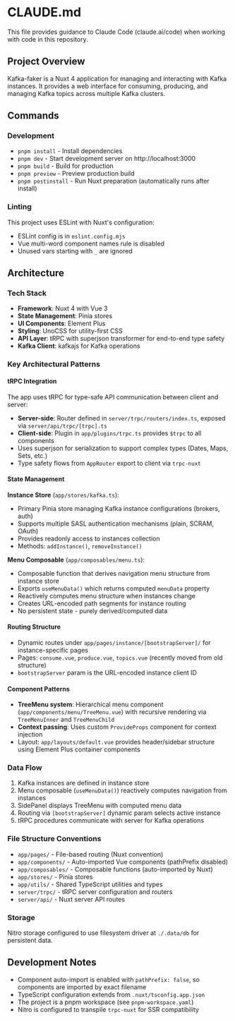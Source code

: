 # CLAUDE.md

This file provides guidance to Claude Code (claude.ai/code) when working with code in this repository.

## Project Overview

Kafka-faker is a Nuxt 4 application for managing and interacting with Kafka instances. It provides a web interface for consuming, producing, and managing Kafka topics across multiple Kafka clusters.

## Commands

### Development
- `pnpm install` - Install dependencies
- `pnpm dev` - Start development server on http://localhost:3000
- `pnpm build` - Build for production
- `pnpm preview` - Preview production build
- `pnpm postinstall` - Run Nuxt preparation (automatically runs after install)

### Linting
This project uses ESLint with Nuxt's configuration:
- ESLint config is in `eslint.config.mjs`
- Vue multi-word component names rule is disabled
- Unused vars starting with `_` are ignored

## Architecture

### Tech Stack
- **Framework**: Nuxt 4 with Vue 3
- **State Management**: Pinia stores
- **UI Components**: Element Plus
- **Styling**: UnoCSS for utility-first CSS
- **API Layer**: tRPC with superjson transformer for end-to-end type safety
- **Kafka Client**: kafkajs for Kafka operations

### Key Architectural Patterns

#### tRPC Integration
The app uses tRPC for type-safe API communication between client and server:
- **Server-side**: Router defined in `server/trpc/routers/index.ts`, exposed via `server/api/trpc/[trpc].ts`
- **Client-side**: Plugin in `app/plugins/trpc.ts` provides `$trpc` to all components
- Uses superjson for serialization to support complex types (Dates, Maps, Sets, etc.)
- Type safety flows from `AppRouter` export to client via `trpc-nuxt`

#### State Management

**Instance Store** (`app/stores/kafka.ts`):
- Primary Pinia store managing Kafka instance configurations (brokers, auth)
- Supports multiple SASL authentication mechanisms (plain, SCRAM, OAuth)
- Provides readonly access to instances collection
- Methods: `addInstance()`, `removeInstance()`

**Menu Composable** (`app/composables/menu.ts`):
- Composable function that derives navigation menu structure from instance store
- Exports `useMenuData()` which returns computed `menuData` property
- Reactively computes menu structure when instances change
- Creates URL-encoded path segments for instance routing
- No persistent state - purely derived/computed data

#### Routing Structure
- Dynamic routes under `app/pages/instance/[bootstrapServer]/` for instance-specific pages
- Pages: `consume.vue`, `produce.vue`, `topics.vue` (recently moved from old structure)
- `bootstrapServer` param is the URL-encoded instance client ID

#### Component Patterns
- **TreeMenu system**: Hierarchical menu component (`app/components/menu/TreeMenu.vue`) with recursive rendering via `TreeMenuInner` and `TreeMenuChild`
- **Context passing**: Uses custom `ProvideProps` component for context injection
- Layout: `app/layouts/default.vue` provides header/sidebar structure using Element Plus container components

### Data Flow
1. Kafka instances are defined in instance store
2. Menu composable (`useMenuData()`) reactively computes navigation from instances
3. SidePanel displays TreeMenu with computed menu data
4. Routing via `[bootstrapServer]` dynamic param selects active instance
5. tRPC procedures communicate with server for Kafka operations

### File Structure Conventions
- `app/pages/` - File-based routing (Nuxt convention)
- `app/components/` - Auto-imported Vue components (pathPrefix disabled)
- `app/composables/` - Composable functions (auto-imported by Nuxt)
- `app/stores/` - Pinia stores
- `app/utils/` - Shared TypeScript utilities and types
- `server/trpc/` - tRPC server configuration and routers
- `server/api/` - Nuxt server API routes

### Storage
Nitro storage configured to use filesystem driver at `./.data/db` for persistent data.

## Development Notes

- Component auto-import is enabled with `pathPrefix: false`, so components are imported by exact filename
- TypeScript configuration extends from `.nuxt/tsconfig.app.json`
- The project is a pnpm workspace (see `pnpm-workspace.yaml`)
- Nitro is configured to transpile `trpc-nuxt` for SSR compatibility
